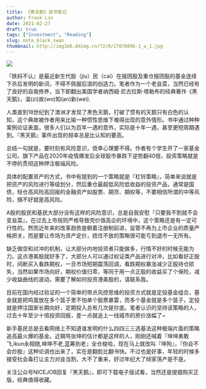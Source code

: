 ```yaml
---
title: 《黑天鹅》读书笔记
author: Frank Lin
date: 2021-02-27
draft: true
tags: ["Investment", "Reading"]
slug: note_black_swan
thumbnail: http://img3m6.ddimg.cn/72/0/27876096-1_u_1.jpg
---
```


![](http://img3m6.ddimg.cn/72/0/27876096-1_u_1.jpg)

『跌妈不认』是最近新生代股（jiu）民（cai）在报团股及重仓报团股的基金连续下杀后发明的新词，不得不佩服后浪的创造力。笔者作为一个老韭菜，当然已经有了良好的自我修养，当下即翻出美国学者纳西姆·尼古拉斯·塔勒布的经典著作《黑天鹅》，温(zi)故(wo)知(an)新(wei).

人类直到18世纪到了澳洲才发现了黑色天鹅，打破了惯有的天鹅只有白色的认知，这个典故被作者用来比喻一种惯性思维下难得出现的意外情形。书中通过种种案例论证表面，很多人们以为百年一遇的意外，实际是十年一遇，甚至更短周期遇到。『黑天鹅』事件出现的频率总是比认知的要高。

总结一句就是，要时刻有风险意识，侥幸心理要不得。作者有个学生开了一家基金公司，旗下产品在2020年疫情爆发后全球股市暴跌下逆势翻40倍，投资策略就是不停的贯彻这种押注极端风险。

具体的配置资产的方式，书中有提到的一个策略就是『杠铃策略』，简单来说就是把资产的风险进行等级划分，然后重仓最超低风险低收益的投资产品，通常是国债，轻仓高风险高回报的金融资产如股票、期货、期权等，不要相信所谓的中等风险，搞不好就是高风险。

A股的股民和基民大部分没有这样的风险意识，总是自我安慰『只要我不割就不会变韭菜』，在过去上市规则严格导致壳价值高企的环境中，这个策略还是有一定可行性的。然而近年来的改革趋势是朝着注册制前进，监管不再为上市企业的质量严格把关，而是要让市场为资产定价，捂住不放的策略很可能亏到退市一无所有。

缺乏做空和对冲的机制，让大部分内地投资者只能做多，行情不好的时候无能为力。这点港美股就好多了，大部分人可以通过权证类产品进行对冲，比如看好正股时，间断买入看跌期权，一旦市场短期震荡回调，看跌期权暴涨减少正股持仓损失，当然如果市场向好，期权价值归零，等同于用一点正股的收益买了个保险，减少收益曲线的波动。需要了解如何投资港美股的，请联系我。

目前在国内经过验证的一个简单的带点风控思维的投资方式就是定投基金组合，基金就是把鸡蛋放在多个篮子里不怕单个股票暴雷，而多个基金就是多个篮子，定投就是押注国家长期向好，定期投入总有几次是抄底。笔者认识的坚持该策略的人，过去十年至少十倍投资回报，差一点就追上一线城市的房价涨幅了~

新手基民总是去看网络上不知道谁发明的什么四四三三选基法这种极端片面的策略追高最火爆的基金。近期骂张坤的估计都是这样的人，刚刚还喊着『坤坤勇敢飞,ikun永相随,坤坤不老,蓝筹到老』全仓梭哈，现在马上就改叫『坤狗』，『你会不会炒股』这种论调也出来了，实在是翻脸比翻书快。不过也是好事，年轻的时候多接受社会毒打让主力对韭当割，大不了重来，好过年纪大了倾家荡产是不是。

关注公众号NICEJOB回复『黑天鹅』，即可下载电子版试看，当然还是提倡购买正版，经典值得收藏。





